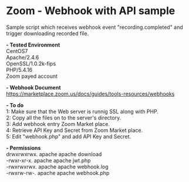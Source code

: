 # Zoom - Webhook with API sample

Sample script which receives webhook event "recording.completed" and trigger downloading recorded file.

<b>- Tested Environment</b><br>
CentOS7<br>
Apache/2.4.6<br>
OpenSSL/1.0.2k-fips<br>
PHP/5.4.16<br>
Zoom payed account<br>

<b>- Webhook Document</b><br>
https://marketplace.zoom.us/docs/guides/tools-resources/webhooks

<b>- To do</b><br>
1: Make sure that the Web server is runnig SSL along with PHP.<br>
2: Copy all the files on to the server's directory.<br>
3: Add webhook entry Zoom Market place.<br>
4: Retrieve API Key and Secret from Zoom Market place.<br>
5: Edit "webhook.php" and add API Key and Secret.<br>

<b>- Permissions</b><br>
drwxrwxrwx. apache apache download<br>
-rwxr-xr-x. apache apache jwt.php<br>
-rwxrwxrwx. apache apache webhook.log<br>
-rwxrw-rw-. apache apache webhook.php<br>
